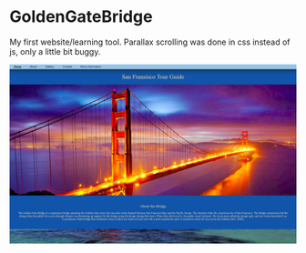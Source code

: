 # GoldenGateBridge
My first website/learning tool. Parallax scrolling was done in css instead of js, only a little bit buggy. 

![alt_text](https://github.com/alexshi0000/GoldenGateBridge/blob/master/images/screen-shot-1.png)
